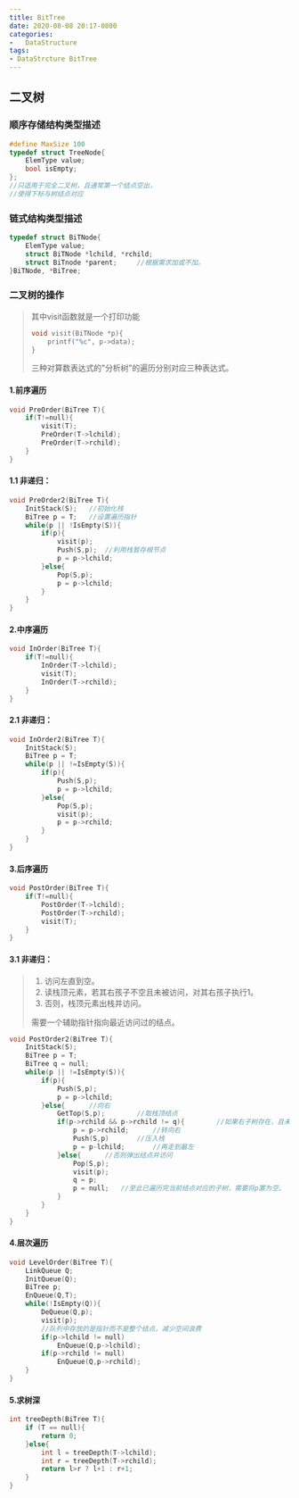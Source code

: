 ```yaml
---
title: BitTree
date: 2020-08-08 20:17-0800
categories:
-   DataStructure
tags:
- DataStrcture BitTree
---
```


## 二叉树

### 顺序存储结构类型描述

```c
#define MaxSize 100
typedef struct TreeNode{
    ElemType value;
    bool isEmpty;
};
//只适用于完全二叉树，且通常第一个结点空出，
//使得下标与树结点对应
```

### 链式结构类型描述

```c
typedef struct BiTNode{
    ElemType value;
    struct BiTNode *lchild, *rchild;
    struct BiTnode *parent;		//根据需求加或不加。
}BiTNode, *BiTree;
```

### 二叉树的操作

> 其中visit函数就是一个打印功能
>
> ```c
> void visit(BiTNode *p){
>     printf("%c", p->data);
> }
> ```
>
> 三种对算数表达式的"分析树"的遍历分别对应三种表达式。

#### 1.前序遍历

```c
void PreOrder(BiTree T){
    if(T!=null){
        visit(T);
        PreOrder(T->lchild);
        PreOrder(T->rchild);
    }
}
```

#### 1.1 非递归：

```c
void PreOrder2(BiTree T){
    InitStack(S);	//初始化栈
    BiTree p = T;	//设置遍历指针
    while(p || !IsEmpty(S)){
        if(p){
            visit(p);
            Push(S,p);	//利用栈暂存根节点
            p = p->lchild;
        }else{
            Pop(S,p);
            p = p->lchild;
        }
    }
}
```



#### 2.中序遍历

```c
void InOrder(BiTree T){
    if(T!=null){
        InOrder(T->lchild);
        visit(T);
        InOrder(T->rchild);
    }
}
```

#### 2.1 非递归：

```c
void InOrder2(BiTree T){
    InitStack(S);
    BiTree p = T;
    while(p || !=IsEmpty(S)){
        if(p){
            Push(S,p);
            p = p->lchild;
        }else{
            Pop(S,p);
            visit(p);
            p = p->rchild;
        }
    }
}
```



#### 3.后序遍历

```c
void PostOrder(BiTree T){
    if(T!=null){
        PostOrder(T->lchild);
        PostOrder(T->rchild);
        visit(T);
    }
}
```

#### 3.1 非递归：

> 1. 访问左直到空。
> 2. 读栈顶元素，若其右孩子不空且未被访问，对其右孩子执行1。
> 3. 否则，栈顶元素出栈并访问。
>
> 需要一个辅助指针指向最近访问过的结点。

```c
void PostOrder2(BiTree T){
    InitStack(S);
    BiTree p = T;
    BiTree q = null;
    while(p || !=IsEmpty(S)){
        if(p){
            Push(S,p);
            p = p->lchild;
        }else{		//向右
            GetTop(S,p);		//取栈顶结点
            if(p->rchild && p->rchild != q){		//如果右子树存在，且未被访问过
                p = p->rchild;		//转向右
                Push(S,p)		//压入栈
                p = p-lchild;		//再走到最左
            }else{		//否则弹出结点并访问
                Pop(S,p);
                visit(p);
                q = p;
                p = null;	//至此已遍历完当前结点对应的子树，需要将p置为空。
            }
        }
    }
}
```



#### 4.层次遍历

```c
void LevelOrder(BiTree T){
    LinkQueue Q;
    InitQueue(Q);
    BiTree p;
    EnQueue(Q,T);
    while(!IsEmpty(Q)){
        DeQueue(Q,p);
        visit(p);
        //队列中存放的是指针而不是整个结点，减少空间浪费
        if(p->lchild != null)
            EnQueue(Q,p->lchild);
        if(p->rchild != null)
            EnQueue(Q,p->rchild);
    }
}
```

#### 5.求树深

```c
int treeDepth(BiTree T){
    if (T == null){
        return 0;
    }else{
        int l = treeDepth(T->lchild);
        int r = treeDepth(T->rchild);
        return l>r ? l+1 : r+1;
    }
}
```